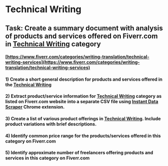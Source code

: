 # Technical Writing
## Task: Create a summary document with analysis of products and services offered on Fiverr.com in [Technical Writing](https://www.fiverr.com/categories/writing-translation/technical-writing-services) category
#### [https://www.fiverr.com/categories/writing-translation/technical-writing-services](https://www.fiverr.com/categories/writing-translation/technical-writing-services)
#### 1) Create a short general description for products and services offered in the [Technical Writing](https://www.fiverr.com/categories/writing-translation/technical-writing-services)
#### 2) Extract product/service information for [Technical Writing](https://www.fiverr.com/categories/writing-translation/technical-writing-services) category as listed on Fiverr.com website into a separate CSV file using [Instant Data Scraper](https://chrome.google.com/webstore/detail/instant-data-scraper/ofaokhiedipichpaobibbnahnkdoiiah) Chrome extension.
#### 3) Create a list of various product offerings in [Technical Writing](https://www.fiverr.com/categories/writing-translation/technical-writing-services). Include product variations with brief descriptions.
#### 4) Identify common price range for the products/services offered in this category on Fiverr.com
#### 5) Identify approximate number of freelancers offering products and services in this category on Fiverr.com
